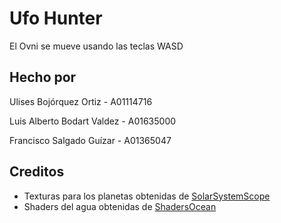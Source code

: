 # Ufo Hunter

El Ovni se mueve usando las teclas WASD

## Hecho por

Ulises Bojórquez Ortiz - A01114716

Luis Alberto Bodart Valdez - A01635000

Francisco Salgado Guízar - A01365047

## Creditos

* Texturas para los planetas obtenidas de [SolarSystemScope](https://www.solarsystemscope.com/textures/)
* Shaders del agua obtenidas de [ShadersOcean](https://threejs.org/examples/webgl_shaders_ocean.html)
